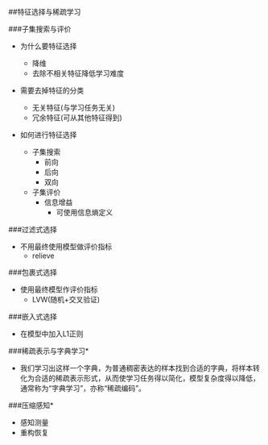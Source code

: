 ##特征选择与稀疏学习

###子集搜索与评价

* 为什么要特征选择
	* 降维
	* 去除不相关特征降低学习难度

* 需要去掉特征的分类
	* 无关特征(与学习任务无关)
	* 冗余特征(可从其他特征得到)

* 如何进行特征选择
	* 子集搜索
		* 前向
		* 后向
		* 双向
	* 子集评价
		* 信息增益
			* 可使用信息熵定义

###过滤式选择

* 不用最终使用模型做评价指标
	* relieve 

###包裹式选择

* 使用最终模型作评价指标
	* LVW(随机+交叉验证)

###嵌入式选择

* 在模型中加入L1正则


###稀疏表示与字典学习*

* 我们学习出这样一个字典，为普通稠密表达的样本找到合适的字典，将样本转化为合适的稀疏表示形式，从而使学习任务得以简化，模型复杂度得以降低，通常称为“字典学习”，亦称“稀疏编码”。 

###压缩感知*

* 感知测量
* 重构恢复